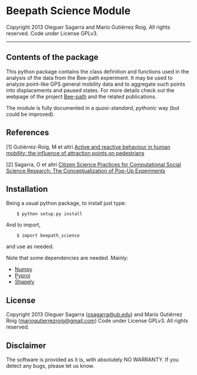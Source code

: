 Beepath Science Module
========================================================================

Copyright 2013 Oleguer Sagarra and Mario Gutiérrez Roig. All rights reserved. Code under License GPLv3.
______________________________________________________________________________________


## Contents of the package

This python package contains the class definition and functions used in the analysis of the data from the Bee-path experiment.
It may be used to analyze point-like GPS general mobility data and to aggregate such points into displacements and paused states.
For more details check out the webpage of the project  [Bee-path](http://bee-path.net/?lang=en) and the related publications.

The module is fully documented in a *quasi-standard*, *pythonic* way (but could be improved).

## References 

[1] Gutiérrez-Roig, M et altri
	[Active and reactive behaviour in human mobility: the influence of attraction points on pedestrians](http://arxiv.org/abs/1511.03604)

[2] Sagarra, O et altri
    [Citizen Science Practices for Computational Social Science Research: The Conceptualization of Pop-Up Experiments](http://journal.frontiersin.org/article/10.3389/fphy.2015.00093/full)
## Installation 

Being a usual python package, to install just type:

```
	$ python setup.py install
```	

And to import,

```
    $ import beepath_science 
```

and use as needed.

Note that some dependencies are needed. Mainly:

- [Numpy](http://www.numpy.org/)
- [Pyproj](https://github.com/jswhit/pyproj)
- [Shapely](http://toblerity.org/shapely/)


## License

Copyright 2013 Oleguer Sagarra (osagarra@ub.edu) and Mario Gutiérrez Roig (mariogutierrezroig@gmail.com)
Code under License GPLv3.
All rights reserved. 


## Disclaimer

The software is provided as it is, with absolutely NO WARRANTY. If you detect any bugs, please let us know.





